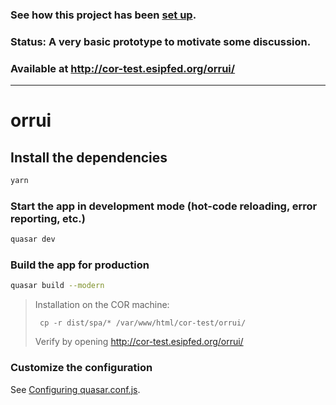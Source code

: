 ### See how this project has been [set up](setup).

### Status:  A very basic prototype to motivate some discussion. 

### Available at http://cor-test.esipfed.org/orrui/ 

 
----

# orrui

## Install the dependencies
```bash
yarn
```

### Start the app in development mode (hot-code reloading, error reporting, etc.)
```bash
quasar dev
```


### Build the app for production
```bash
quasar build --modern
```

> Installation on the COR machine:
>
>      cp -r dist/spa/* /var/www/html/cor-test/orrui/
>
> Verify by opening http://cor-test.esipfed.org/orrui/

### Customize the configuration
See [Configuring quasar.conf.js](https://quasar.dev/quasar-cli/quasar-conf-js).
